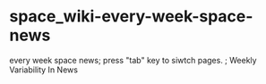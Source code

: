 # space_wiki-every-week-space-news
 every week space news;
 press "tab" key to siwtch pages. ;
 Weekly Variability In News